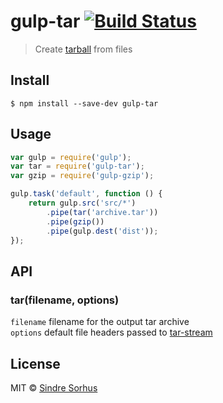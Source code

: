 # gulp-tar [![Build Status](https://travis-ci.org/sindresorhus/gulp-tar.svg?branch=master)](https://travis-ci.org/sindresorhus/gulp-tar)

> Create [tarball](http://en.wikipedia.org/wiki/Tar_(computing)) from files


## Install

```
$ npm install --save-dev gulp-tar
```


## Usage

```js
var gulp = require('gulp');
var tar = require('gulp-tar');
var gzip = require('gulp-gzip');

gulp.task('default', function () {
	return gulp.src('src/*')
		.pipe(tar('archive.tar'))
		.pipe(gzip())
		.pipe(gulp.dest('dist'));
});
```


## API

### tar(filename, options)
`filename` filename for the output tar archive  
`options` default file headers passed to [tar-stream](https://github.com/mafintosh/tar-stream)


## License

MIT © [Sindre Sorhus](http://sindresorhus.com)
